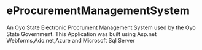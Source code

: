 # eProcurementManagementSystem
An Oyo State Electronic Procrument Management System used by the Oyo State Government. This Application was built using Asp.net Webforms,Ado.net,Azure and Microsoft Sql Server  
